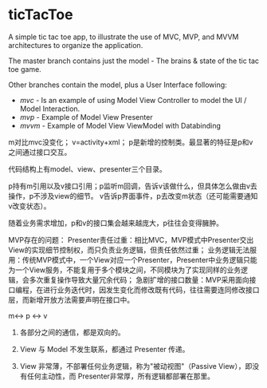 # ticTacToe

A simple tic tac toe app, to illustrate the use of MVC, MVP, and MVVM architectures to organize the application.

The master branch contains just the model - The brains & state of the tic tac toe game.

Other branches contain the model, plus a User Interface following:
* *mvc* - Is an example of using Model View Controller to model the UI / Model Interaction.
* *mvp* - Example of Model View Presenter
* *mvvm* - Example of Model View ViewModel with Databinding 


m对比mvc没变化；
v=activity+xml；
p是新增的控制类。最显著的特征是p和v之间通过接口交互。

代码结构上有model、view、presenter三个目录。

p持有m引用以及v接口引用；p监听m回调，告诉v该做什么，但具体怎么做由v去操作，p不涉及view的细节。
v告诉p界面事件，p去改变m状态（还可能需要通知v改变状态）。

随着业务需求增加，p和v的接口集会越来越庞大，p往往会变得臃肿。

MVP存在的问题：
Presenter责任过重：相比MVC，MVP模式中Presenter交出View的实现细节控制权，而只负责业务逻辑，但责任依然过重；
业务逻辑无法服用：传统MVP模式中，一个View对应一个Presenter，Presenter中业务逻辑只能为一个View服务，不能复用于多个模块之间，不同模块为了实现同样的业务逻辑，会多次重复操作导致大量冗余代码；
急剧扩增的接口数量：MVP采用面向接口编程，在进行业务迭代时，因发生变化而修改既有代码，往往需要连同修改接口层，而新增开放方法需要声明在接口中。

m<-> p <-> v
1. 各部分之间的通信，都是双向的。

2. View 与 Model 不发生联系，都通过 Presenter 传递。

3. View 非常薄，不部署任何业务逻辑，称为"被动视图"（Passive View），即没有任何主动性，而 Presenter非常厚，所有逻辑都部署在那里。